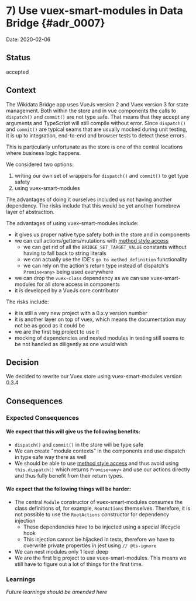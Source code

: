 # 7) Use vuex-smart-modules in Data Bridge {#adr_0007}

Date: 2020-02-06

## Status

accepted

## Context

The Wikidata Bridge app uses VueJs version 2 and Vuex version 3 for state management.
Both within the store and in vue components the calls to `dispatch()` and `commit()` are not type safe.
That means that they accept any arguments and TypeScript will still compile without error.
Since `dispatch()` and `commit()` are typical seams that are usually mocked during unit testing,
it is up to integration, end-to-end and browser tests to detect these errors.

This is particularly unfortunate as the store is one of the central locations where business logic happens.

We considered two options:
1. writing our own set of wrappers for `dispatch()` and `commit()` to get type safety
1. using vuex-smart-modules

The advantages of doing it ourselves included us not having another dependency.
The risks include that this would be yet another homebrew layer of abstraction.

The advantages of using vuex-smart-modules include:
- it gives us proper native type safety both in the store and in components
- we can call actions/getters/mutations with [method style access](https://github.com/ktsn/vuex-smart-module#method-style-access-for-actions-and-mutations)
  - we can get rid of all the `BRIDGE_SET_TARGET_VALUE` constants without having to fall back to string literals
  - we can actually use the IDE's `go to method definition` functionality
  - we can rely on the action's return type instead of dispatch's `Promise<any>` being used everywhere
- we can drop the `vuex-class` dependency as we can use vuex-smart-modules for all store access in components
- it is developed by a VueJs core contributor

The risks include:
- it is still a very new project with a 0.x.y version number
- it is another layer on top of vuex, which means the documentation may not be as good as it could be
- we are the first big project to use it
- mocking of dependencies and nested modules in testing still seems to be not handled as diligently as one would wish

## Decision

We decided to rewrite our Vuex store using vuex-smart-modules version 0.3.4

## Consequences

### Expected Consequences
#### We expect that this will give us the following benefits:
- `dispatch()` and `commit()` in the store will be type safe
- We can create "module contexts" in the components and use dispatch in type safe way there as well
- We should be able to use [method style access](https://github.com/ktsn/vuex-smart-module#method-style-access-for-actions-and-mutations)
and thus avoid using `this.dispatch()` which returns `Promise<any>` and use our actions directly and thus fully benefit from their return types.

#### We expect that the following things will be harder:
- The central `Module` constructor of vuex-smart-modules consumes the class definitions of, for example, `RootActions` themselves.
Therefore, it is not possible to use the `RootActions` constructor for dependency injection
  - These dependencies have to be injected using a special lifecycle hook
  - This injection cannot be hijacked in tests, therefore we have to overwrite private properties in jest using `// @ts-ignore`
- We can nest modules only 1 level deep
- We are the first big project to use vuex-smart-modules.
This means we still have to figure out a lot of things for the first time.

### Learnings

*Future learnings should be amended here*
